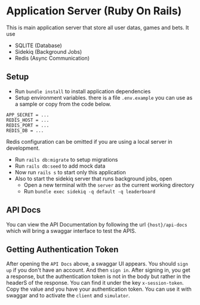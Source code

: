 # Application Server (Ruby On Rails)
This is main application server that store all user datas, games and bets.
It use 
- SQLITE (Database)
- Sidekiq (Background Jobs)
- Redis (Async Communication)


## Setup
- Run `bundle install` to install application dependencies
- Setup environment variables. there is a file `.env.example` you can use as a sample or copy from the code below.
```
APP_SECRET = ...
REDIS_HOST = ...
REDIS_PORT = ...
REDIS_DB = ...
```
Redis configuration can be omitted if you are using a local server in development.
- Run `rails db:migrate` to setup migrations
- Run `rails db:seed` to add mock data
- Now run `rails s` to start only this application
- Also to start the sidekiq server that runs background jobs, open
    -   Open a new terminal with the `server` as the current working directory
    -   Run `bundle exec sidekiq -q default -q leaderboard`


## API Docs
You can view the API Documentation by following the url `{host}/api-docs` which will bring a swaggar interface to test the APIS.

## Getting Authentication Token
After opening the `API Docs` above, a swaggar UI appears. You should `sign up` if you don't have an account. And then `sign in`. After signing in, you get a response, but the authentication token is not in the body but rather in the headerS of the response. You can find it under the key `x-session-token`. Copy the value and you have your authentication token.
You can use it with swaggar and to activate the `client` and `simulator`.